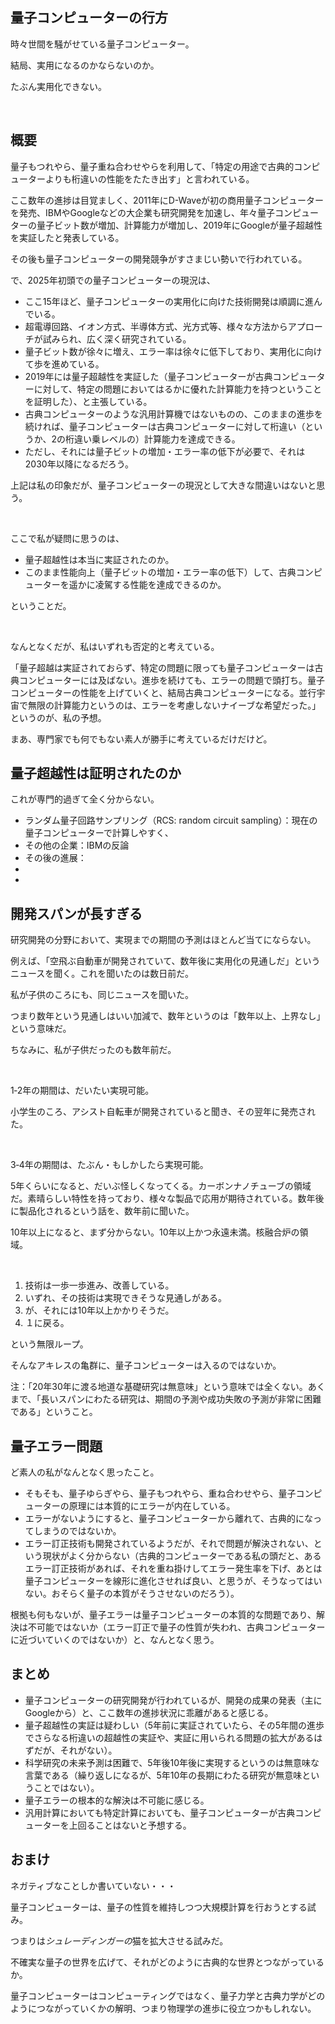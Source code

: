 ## 量子コンピューターの行方
時々世間を騒がせている量子コンピューター。

結局、実用になるのかならないのか。

たぶん実用化できない。

<br/>

## 概要
量子もつれやら、量子重ね合わせやらを利用して、「特定の用途で古典的コンピューターよりも桁違いの性能をたたき出す」と言われている。

ここ数年の進捗は目覚ましく、2011年にD-Waveが初の商用量子コンピューターを発売、IBMやGoogleなどの大企業も研究開発を加速し、年々量子コンピューターの量子ビット数が増加、計算能力が増加し、2019年にGoogleが量子超越性を実証したと発表している。

その後も量子コンピューターの開発競争がすさまじい勢いで行われている。

で、2025年初頭での量子コンピューターの現況は、

- ここ15年ほど、量子コンピューターの実用化に向けた技術開発は順調に進んでいる。
- 超電導回路、イオン方式、半導体方式、光方式等、様々な方法からアプローチが試みられ、広く深く研究されている。
- 量子ビット数が徐々に増え、エラー率は徐々に低下しており、実用化に向けて歩を進めている。
- 2019年には量子超越性を実証した（量子コンピューターが古典コンピューターに対して、特定の問題においてはるかに優れた計算能力を持つということを証明した）、と主張している。
- 古典コンピューターのような汎用計算機ではないものの、このままの進歩を続ければ、量子コンピューターは古典コンピューターに対して桁違い（というか、2の桁違い乗レベルの）計算能力を達成できる。
- ただし、それには量子ビットの増加・エラー率の低下が必要で、それは2030年以降になるだろう。

上記は私の印象だが、量子コンピューターの現況として大きな間違いはないと思う。

<br/>

ここで私が疑問に思うのは、

- 量子超越性は本当に実証されたのか。
- このまま性能向上（量子ビットの増加・エラー率の低下）して、古典コンピューターを遥かに凌駕する性能を達成できるのか。

ということだ。

<br/>

なんとなくだが、私はいずれも否定的と考えている。

「量子超越は実証されておらず、特定の問題に限っても量子コンピューターは古典コンピューターには及ばない。進歩を続けても、エラーの問題で頭打ち。量子コンピューターの性能を上げていくと、結局古典コンピューターになる。並行宇宙で無限の計算能力というのは、エラーを考慮しないナイーブな希望だった。」というのが、私の予想。

まあ、専門家でも何でもない素人が勝手に考えているだけだけど。



## 量子超越性は証明されたのか

これが専門的過ぎて全く分からない。

- ランダム量子回路サンプリング（RCS: random circuit sampling）：現在の量子コンピューターで計算しやすく、
- その他の企業：IBMの反論
- その後の進展：
- 
- 




## 開発スパンが長すぎる
研究開発の分野において、実現までの期間の予測はほとんど当てにならない。

例えば、「空飛ぶ自動車が開発されていて、数年後に実用化の見通しだ」というニュースを聞く。これを聞いたのは数日前だ。

私が子供のころにも、同じニュースを聞いた。

つまり数年という見通しはいい加減で、数年というのは「数年以上、上界なし」という意味だ。

ちなみに、私が子供だったのも数年前だ。

<br/>

1‐2年の期間は、だいたい実現可能。

小学生のころ、アシスト自転車が開発されていると聞き、その翌年に発売された。

<br/>

3‐4年の期間は、たぶん・もしかしたら実現可能。

5年くらいになると、だいぶ怪しくなってくる。カーボンナノチューブの領域だ。素晴らしい特性を持っており、様々な製品で応用が期待されている。数年後に製品化されるという話を、数年前に聞いた。

10年以上になると、まず分からない。10年以上かつ永遠未満。核融合炉の領域。

<br/>

1. 技術は一歩一歩進み、改善している。
2. いずれ、その技術は実現できそうな見通しがある。
3. が、それには10年以上かかりそうだ。
4. １に戻る。

という無限ループ。

そんなアキレスの亀群に、量子コンピューターは入るのではないか。

注：「20年30年に渡る地道な基礎研究は無意味」という意味では全くない。あくまで、「長いスパンにわたる研究は、期間の予測や成功失敗の予測が非常に困難である」ということ。



## 量子エラー問題
ど素人の私がなんとなく思ったこと。
- そもそも、量子ゆらぎやら、量子もつれやら、重ね合わせやら、量子コンピューターの原理には本質的にエラーが内在している。
- エラーがないようにすると、量子コンピューターから離れて、古典的になってしまうのではないか。
- エラー訂正技術も開発されているようだが、それで問題が解決されない、という現状がよく分からない（古典的コンピューターである私の頭だと、あるエラー訂正技術があれば、それを重ね掛けしてエラー発生率を下げ、あとは量子コンピューターを線形に進化させれば良い、と思うが、そうなってはいない。おそらく量子の本質がそうさせないのだろう）。

根拠も何もないが、量子エラーは量子コンピューターの本質的な問題であり、解決は不可能ではないか（エラー訂正で量子の性質が失われ、古典コンピューターに近づいていくのではないか）と、なんとなく思う。



## まとめ

- 量子コンピューターの研究開発が行われているが、開発の成果の発表（主にGoogleから）と、ここ数年の進捗状況に乖離があると感じる。
- 量子超越性の実証は疑わしい（5年前に実証されていたら、その5年間の進歩でさらなる桁違いの超越性の実証や、実証に用いられる問題の拡大があるはずだが、それがない）。
- 科学研究の未来予測は困難で、5年後10年後に実現するというのは無意味な言葉である（繰り返しになるが、5年10年の長期にわたる研究が無意味ということではない）。
- 量子エラーの根本的な解決は不可能に感じる。
- 汎用計算においても特定計算においても、量子コンピューターが古典コンピューターを上回ることはないと予想する。



## おまけ

ネガティブなことしか書いていない・・・

量子コンピューターは、量子の性質を維持しつつ大規模計算を行おうとする試み。

つまりは*シュレーディンガーの*猫を拡大させる試みだ。

不確実な量子の世界を広げて、それがどのように古典的な世界とつながっているか。

量子コンピューターはコンピューティングではなく、量子力学と古典力学がどのようにつながっていくかの解明、つまり物理学の進歩に役立つかもしれない。

